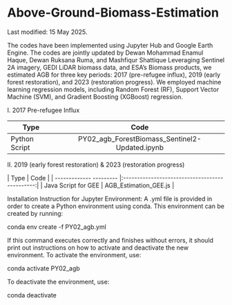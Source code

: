 # Above-Ground-Biomass-Estimation
Last modified: 15 May 2025.

The codes have been implemented using Jupyter Hub and Google Earth Engine. The codes are jointly updated by Dewan Mohammad Enamul Haque, Dewan Ruksana Ruma, and Mashfiqur Shattique
Leveraging Sentinel 2A imagery, GEDI LiDAR biomass data, and ESA’s Biomass products, we estimated AGB for three key periods: 2017 (pre-refugee influx), 2019 (early forest restoration), and 2023 (restoration progress). We employed machine learning regression models, including Random Forest (RF), Support Vector Machine (SVM), and Gradient Boosting (XGBoost) regression. 

I. 2017 Pre-refugee Influx

| Type              | Code                                           | 
| ------------------|:----------------------------------------------:| 
| Python Script     | PY02_agb_ForestBiomass_Sentinel2-Updated.ipynb | 
 
II. 2019 (early forest restoration) & 2023 (restoration progress)

| Type                     | Code                                           | 
| ------------- ---------  |:----------------------------------------------:| 
| Java Script for GEE      | AGB_Estimation_GEE.js                          | 

Installation Instruction for Jupyter Environment:
A .yml file is provided in order to create a Python environment using conda. This environment can be created by running:

conda env create -f PY02_agb.yml

If this command executes correctly and finishes without errors, it should print out instructions on how to activate and deactivate the new environment. To activate the environment, use:

conda activate PY02_agb

To deactivate the environment, use:

conda deactivate
